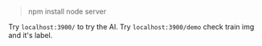 > npm install
> node server

Try `localhost:3900/` to try the AI.
Try `localhost:3900/demo` check train img and it's label.
